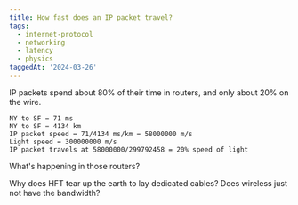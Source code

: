 ```yaml
---
title: How fast does an IP packet travel?
tags:
  - internet-protocol
  - networking
  - latency
  - physics
taggedAt: '2024-03-26'
---
```


IP packets spend about 80% of their time in routers, and only about 20% on the wire.

```
NY to SF = 71 ms
NY to SF = 4134 km
IP packet speed = 71/4134 ms/km = 58000000 m/s
Light speed = 300000000 m/s
IP packet travels at 58000000/299792458 = 20% speed of light
```

What's happening in those routers?

Why does HFT tear up the earth to lay dedicated cables? Does wireless just not have the bandwidth?
